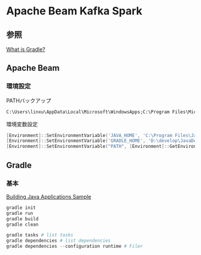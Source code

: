 # Apache Beam Kafka Spark #

## 参照 ##

[What is Gradle?](https://docs.gradle.org/current/userguide/what_is_gradle.html#what_is_gradle)

## Apache Beam ##

### 環境設定 ###

PATHバックアップ

~~~txt
C:\Users\linxu\AppData\Local\Microsoft\WindowsApps;C:\Program Files\Microsoft VS Code\bin;C:\Users\linxu\AppData\Local\GitHubDesktop\bin;C:\Program Files\NVIDIA GPU Computing Toolkit\CUDA\v10.1\bin;C:\Program Files\NVIDIA GPU Computing Toolkit\CUDA\v10.1\extras\CUPTI\libx64;C:\Program Files\NVIDIA GPU Computing Toolkit\CUDA\v10.1\include;C:\tools\cuda\bin;c:\users\linxu\appdata\local\programs\python\python37\Scripts;D:\Program Files\Graphviz\bin;C:\Program Files\Java\jdk-11.0.1\bin;C:\Users\linxu\AppData\Roaming\npm;C:\Program Files\nodejs;C:\Users\linxu\.dotnet\tools;%USERPROFILE%\AppData\Local\Microsoft\WindowsApps;D:\flutter\flutter\bin;%USERPROFILE%\go\bin;C:\Users\linxu\AppData\Local\Google\Cloud SDK\google-cloud-sdk\bin;%USERPROFILE%\.dotnet\tools
~~~

環境変数設定

~~~powershell
[Environment]::SetEnvironmentVariable('JAVA_HOME', 'C:\Program Files\Java\jdk-17.0.2', 'User')
[Environment]::SetEnvironmentVariable('GRADLE_HOME', 'D:\develop\JavaDev\gradle-7.5', 'User')
[Environment]::SetEnvironmentVariable("PATH", [Environment]::GetEnvironmentVariable('PATH',[EnvironmentVariableTarget]::User) + ";%JAVA_HOME%\bin;%GRADLE_HOME%\bin", [EnvironmentVariableTarget]::User)
~~~

## Gradle ##

### 基本 ###

[Building Java Applications Sample](https://docs.gradle.org/current/samples/sample_building_java_applications.html)

~~~powershell
gradle init
gradle run
gradle build
gradle clean
~~~

~~~powershell
gradle tasks # list tasks
gradle dependencies # list dependencies
gradle dependencies --configuration runtime # Filer
~~~
